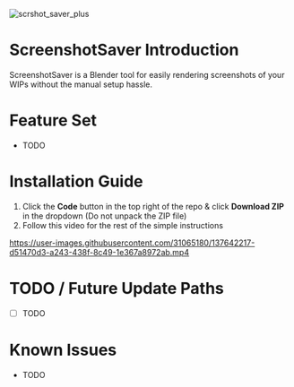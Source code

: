 ![scrshot_saver_plus](https://user-images.githubusercontent.com/31065180/167504126-4ea81863-f93c-4481-9f52-a67bce1ac62e.png)


# ScreenshotSaver Introduction
ScreenshotSaver is a Blender tool for easily rendering screenshots of your WIPs without the manual setup hassle. 


# Feature Set

- TODO

# Installation Guide

1. Click the **Code** button in the top right of the repo & click **Download ZIP** in the dropdown (Do not unpack the ZIP file)
2. Follow this video for the rest of the simple instructions

https://user-images.githubusercontent.com/31065180/137642217-d51470d3-a243-438f-8c49-1e367a8972ab.mp4


# TODO / Future Update Paths

- [ ] TODO


# Known Issues

- TODO
